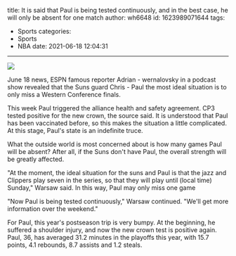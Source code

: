 title: It is said that Paul is being tested continuously, and in the best case, he will only be absent for one match
author: wh6648
id: 1623989071644
tags: 
- Sports
categories: 
- Sports
- NBA
date: 2021-06-18 12:04:31
---
![](https://p0.itc.cn/q_70/images01/20210618/26af9c779ab447b898b258b881fc3c71.jpeg)


June 18 news, ESPN famous reporter Adrian - wernalovsky in a podcast show revealed that the Suns guard Chris - Paul the most ideal situation is to only miss a Western Conference finals.

This week Paul triggered the alliance health and safety agreement. CP3 tested positive for the new crown, the source said. It is understood that Paul has been vaccinated before, so this makes the situation a little complicated. At this stage, Paul's state is an indefinite truce.

What the outside world is most concerned about is how many games Paul will be absent? After all, if the Suns don't have Paul, the overall strength will be greatly affected.

"At the moment, the ideal situation for the suns and Paul is that the jazz and Clippers play seven in the series, so that they will play until (local time) Sunday," Warsaw said. In this way, Paul may only miss one game

"Now Paul is being tested continuously," Warsaw continued. "We'll get more information over the weekend."

For Paul, this year's postseason trip is very bumpy. At the beginning, he suffered a shoulder injury, and now the new crown test is positive again. Paul, 36, has averaged 31.2 minutes in the playoffs this year, with 15.7 points, 4.1 rebounds, 8.7 assists and 1.2 steals.

